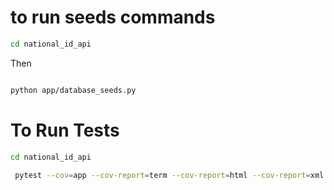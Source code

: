 
# to run seeds commands
```bash
cd national_id_api
```
Then
```bash

python app/database_seeds.py
```


# To Run Tests
```bash
cd national_id_api
```

```bash
 pytest --cov=app --cov-report=term --cov-report=html --cov-report=xml
```